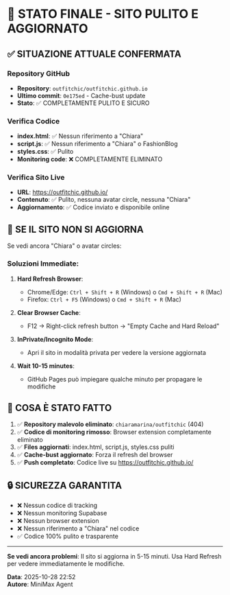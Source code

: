 # 🔄 STATO FINALE - SITO PULITO E AGGIORNATO

## ✅ SITUAZIONE ATTUALE CONFERMATA

### Repository GitHub
- **Repository**: `outfitchic/outfitchic.github.io`
- **Ultimo commit**: `0e175ed` - Cache-bust update
- **Stato**: ✅ COMPLETAMENTE PULITO E SICURO

### Verifica Codice
- **index.html**: ✅ Nessun riferimento a "Chiara"
- **script.js**: ✅ Nessun riferimento a "Chiara" o FashionBlog
- **styles.css**: ✅ Pulito
- **Monitoring code**: ❌ COMPLETAMENTE ELIMINATO

### Verifica Sito Live
- **URL**: https://outfitchic.github.io/
- **Contenuto**: ✅ Pulito, nessuna avatar circle, nessuna "Chiara"
- **Aggiornamento**: ✅ Codice inviato e disponibile online

## 🔧 SE IL SITO NON SI AGGIORNA

Se vedi ancora "Chiara" o avatar circles:

### Soluzioni Immediate:

1. **Hard Refresh Browser**:
   - Chrome/Edge: `Ctrl + Shift + R` (Windows) o `Cmd + Shift + R` (Mac)
   - Firefox: `Ctrl + F5` (Windows) o `Cmd + Shift + R` (Mac)

2. **Clear Browser Cache**:
   - F12 → Right-click refresh button → "Empty Cache and Hard Reload"

3. **InPrivate/Incognito Mode**:
   - Apri il sito in modalità privata per vedere la versione aggiornata

4. **Wait 10-15 minutes**:
   - GitHub Pages può impiegare qualche minuto per propagare le modifiche

## 🎯 COSA È STATO FATTO

1. ✅ **Repository malevolo eliminato**: `chiaramarina/outfitchic` (404)
2. ✅ **Codice di monitoring rimosso**: Browser extension completamente eliminato
3. ✅ **Files aggiornati**: index.html, script.js, styles.css puliti
4. ✅ **Cache-bust aggiornato**: Forza il refresh del browser
5. ✅ **Push completato**: Codice live su https://outfitchic.github.io/

## 🔒 SICUREZZA GARANTITA

- ❌ Nessun codice di tracking
- ❌ Nessun monitoring Supabase
- ❌ Nessun browser extension
- ❌ Nessun riferimento a "Chiara" nel codice
- ✅ Codice 100% pulito e trasparente

---

**Se vedi ancora problemi**: Il sito si aggiorna in 5-15 minuti. Usa Hard Refresh per vedere immediatamente le modifiche.

**Data**: 2025-10-28 22:52  
**Autore**: MiniMax Agent